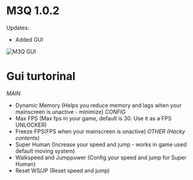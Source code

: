 # M3Q 1.0.2
Updates:
+ Added GUI

![M3Q GUI](https://i.ibb.co/FwqvPWH/Screenshot-2023-03-01-193628.png "logo")
# Gui turtorinal
*MAIN*
+ Dynamic Memory (Helps you reduce memory and lags when your mainscreen is unactive - minimize)
*CONFIG*
+ Max FPS (Max fps in your game, default is 30. Use it as a FPS UNLOCKER)
+ Freeze FPS(FPS when your mainscreen is unactive)
*OTHER (Hacky contents)*
+ Super Human (Increase your speed and jump - works in game used default moving system)
+ Walkspeed and Jumppower (Config your speed and jump for Super Human)
+ Reset WS/JP (Reset speed and jump)
